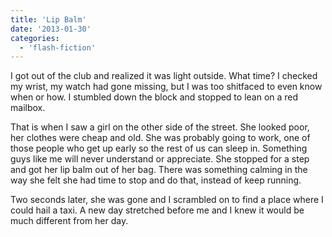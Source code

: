 ```yaml
---
title: 'Lip Balm'
date: '2013-01-30'
categories:
  - 'flash-fiction'
---
```


I got out of the club and realized it was light outside. What time? I checked my
wrist, my watch had gone missing, but I was too shitfaced to even know when or
how. I stumbled down the block and stopped to lean on a red mailbox.

<!-- truncate -->

That is when I saw a girl on the other side of the street. She looked poor, her
clothes were cheap and old. She was probably going to work, one of those people
who get up early so the rest of us can sleep in. Something guys like me will
never understand or appreciate. She stopped for a step and got her lip balm out
of her bag. There was something calming in the way she felt she had time to stop
and do that, instead of keep running.

Two seconds later, she was gone and I scrambled on to find a place where I could
hail a taxi. A new day stretched before me and I knew it would be much different
from her day.
